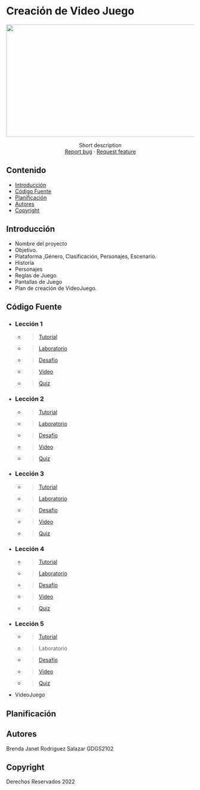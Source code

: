 # Creación de Video Juego
<p align="center">
    <img src="https://static.vecteezy.com/system/resources/previews/001/736/321/non_2x/fantasy-video-game-banner-vector.jpg" alt="Logo" width=1200 height=300>

  <p align="center">
    Short description
    <br>
    <a href="https://reponame/issues/new?template=bug.md">Report bug</a>
    ·
    <a href="https://reponame/issues/new?template=feature.md&labels=feature">Request feature</a>
  </p>
</p>


## Contenido

- [Introducción](#introducción)
- [Código Fuente](#código-fuente)
- [Planificación](#planificación)
- [Autores](#autores)
- [Copyright](#copyright)


## Introducción

- Nombre del proyecto
- Objetivo.
- Plataforma ,Género, Clasificación, Personajes, Escenario.
- Historia
- Personajes
- Reglas de Juego.
- Pantallas de Juego
- Plan de creación de VideoJuego.

## Código Fuente

* ### Lección 1
  * > [Tutorial](https://github.com/janet-rs/Unity/tree/master/Unidad1/Leccion1)
  * > [Laboratorio](https://utnorteguanajuato-my.sharepoint.com/:w:/g/personal/1219100416_alumnos_utng_edu_mx/EdXdcgTCJzJIldlW7X-0OjgBX_lTqVrGHDLaJ3ZpOjFOaQ?e=oNgBPf)
  * > [Desafío](https://github.com/janet-rs/Unity/tree/master/Unidad1/Challenge)
  * > [Video](https://utnorteguanajuato-my.sharepoint.com/:v:/g/personal/1219101114_alumnos_utng_edu_mx/ESA4V_y5Z49HvWncVIZbMGIBgkyNkHOsa9Qea_Gq1Yo8AQ?e=zzIPho)
  * > [Quiz](https://utnorteguanajuato-my.sharepoint.com/:i:/g/personal/1219101114_alumnos_utng_edu_mx/EQZ98F6HsjJHiXmCYdy8IxQBqjdlOOB9AB3Qpks7EGls0Q?e=pTRDjx)
* ### Lección 2
  * > [Tutorial](https://github.com/janet-rs/Unity/tree/master/Unidad2/Leccion2)
  * > [Laboratorio](https://github.com/janet-rs/Unity/tree/master/Unidad2/Laboratorio2)
  * > [Desafío](https://github.com/janet-rs/Unity/tree/master/Unidad2/Challenge2)
  * > [Video](https://utnorteguanajuato-my.sharepoint.com/:v:/g/personal/1219101114_alumnos_utng_edu_mx/ESH22_Pu91NCmMjQSu61IKABUaP4j8JNhAWnuE_K_m_CxQ?e=1MM0XN)
  * > [Quiz](https://utnorteguanajuato-my.sharepoint.com/:v:/g/personal/1219101114_alumnos_utng_edu_mx/ESH22_Pu91NCmMjQSu61IKABUaP4j8JNhAWnuE_K_m_CxQ?e=y3w6OM)
* ### Lección 3
  * > [Tutorial](https://github.com/janet-rs/Unity/tree/master/Unidad3/Leccion3)
  * > [Laboratorio](https://github.com/janet-rs/Unity/tree/master/Unidad3/Laboratorio)
  * > [Desafío](https://github.com/janet-rs/Unity/tree/master/Unidad3/Challenge)
  * > [Video]()
  * > [Quiz](https://utnorteguanajuato-my.sharepoint.com/:i:/g/personal/1219101114_alumnos_utng_edu_mx/EUQm09u8a0pDsr4muwV9sNEBFJR5Yo2gB0k-UFrEUvFdqQ?e=S6v5pp)
* ### Lección 4
  * > [Tutorial](https://github.com/janet-rs/Unity/tree/master/Unidad4/Leccion4)
  * > [Laboratorio](https://github.com/janet-rs/Unity/tree/master/Unidad4/Laboratorio)
  * > [Desafío](https://github.com/janet-rs/Unity/tree/master/Unidad4/Challenge)
  * > [Video](https://utnorteguanajuato-my.sharepoint.com/:v:/g/personal/1219101114_alumnos_utng_edu_mx/EcWVmTB9Dv9EtWQnaUIWtkEBqvjbpuJODUi3UWAsC-pcSg?e=BW2PYQ)
  * > [Quiz](https://utnorteguanajuato-my.sharepoint.com/:i:/g/personal/1219101114_alumnos_utng_edu_mx/EZvDqOlnaZdMhsyW_4WgEcYBySOjoZtKdClIQ8kbnXf2-A?e=WbkjOB)
* ### Lección 5
  * > [Tutorial](https://github.com/janet-rs/Unity/tree/master/Unidad5/Leccion5)
  * > Laboratorio
  * > [Desafío](https://github.com/janet-rs/Unity/tree/master/Unidad5/Challenge)
  * > [Video](https://utnorteguanajuato-my.sharepoint.com/:v:/g/personal/1219101114_alumnos_utng_edu_mx/EQI8hv0VblZNqUATcMyC72QBw3yQ67iTPAuMsY1tjqoPSQ?e=Z9dXkx)
  * > [Quiz](https://utnorteguanajuato-my.sharepoint.com/:i:/g/personal/1219101114_alumnos_utng_edu_mx/EdrudR0U0NVHj0FnqXLpgwUBcxGIk37eHY_11b1HeOHvpg?e=oapZhq)
* VideoJuego

## Planificación



## Autores
Brenda Janet Rodriguez Salazar GDGS2102

## Copyright
Derechos Reservados 2022
